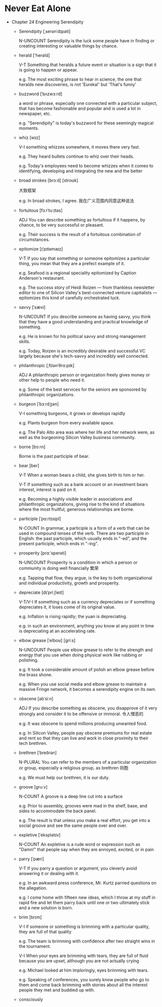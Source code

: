 # Never Eat Alone

- Chapter 24 Engineering Serendipity
    - Serendipity [ˌserənˈdɪpəti]

        N-UNCOUNT Serendipity is the luck some people have in finding or creating interesting or valuable things by chance.

    - herald ['herəld]

        V-T Something that heralds a future event or situation is a sign that it is going to happen or appear.

        e.g. The most exciting phrase to hear in science, the one that heralds new discoveries, is not 'Eureka!' but 'That's funny'

    - buzzword [ˈbʌzwɜːrd]

        a word or phrase, especially one connected with a particular subject, that has become fashionable and popular and is used a lot in newspaper, etc.

        e.g. "Serendipity" is today's buzzword for these seemingly magical moments.

    - whiz [wɪz]

        V-I something whizzes somewhere, it moves there very fast.

        e.g. They heard bullets continue to whiz over their heads.

        e.g. Today's employees need to become whizzes when it comes to identifying, developing and integrating the new and the better

    - broad strokes [brɔːd] [stroʊk]

        大致框架

        e.g. In broad strokes, I agree. 我在广义范围内同意这种说法

    - fortuitous [fɔːrˈtuːɪtəs]

        ADJ You can describe something as fortuitous if it happens, by chance, to be very successful or pleasant.

        e.g. Their success is the result of a fortuitous combination of circumstances.

    - epitomize [ɪˈpɪtəmaɪz]

        V-T If you say that something or someone epitomizes a particular thing, you mean that they are a prefect example of it.

        e.g. Seafood is a regional speciality epitomized by Caption Anderson's restaurant.

        e.g. The success story of Heidi Roizen — from thankless newsletter editor to one of Silicon Valley's best-connected venture capitalists — epitomizes this kind of carefully orchestrated luck.

    - savvy [ˈsævi]

        N-UNCOUNT If you describe someone as having savvy, you think that they have a good understanding and practical knowledge of something.

        e.g. He is known for his political savvy and strong management skills.

        e.g. Today, Roizen is an incredibly desirable and successful VC largely because she's tech-savvy and incredibly well connected. 

    - philanthropic [ˌfɪlənˈθrɑːpɪk]

        ADJ A philanthropic person or organization freely gives money or other help to people who need it.

        e.g. Some of the best services for the seniors are sponsored by philanthropic organizations.

    - burgeon [ˈbɜːrdʒən]

        V-I something burgeons, it grows or develops rapidly

        e.g. Plants burgeon from every available space.

        e.g. The Palo Alto area was where her life and her network were, as well as the burgeoning Silicon Valley business community. 

    - borne [bɔːrn]

        Borne is the past participle of bear.

    - bear [ber]

        V-T When a woman bears a child, she gives birth to him or her.

        V-T If something such as a bank account or an investment bears interest, interest is paid on it.

        e.g. Becoming a highly visible leader in associations and philanthropic organizations, giving rise to the kind of situations where the most fruitful, generous relationships are borne. 

    - participle [ˈpɑːrtɪsɪpl]

        N-COUNT In grammar, a participle is a form of a verb that can be used in compound tenses of the verb. There are two participle in English: the past participle, which usually ends in "-ed", and the present participle, which ends in "-ing".

    - prosperity [prɑːˈsperəti]

        N-UNCOUNT Prosperity is a condition in which a person or community is doing well financially 繁荣

        e.g. Tapping that flow, they argue, is the key to both organizational and individual productivity, growth and prosperity. 

    - depreciate [dɪˈpriːʃieɪt]

        V-T/V-I If something such as a currency depreciates or if something depreciates it, it loses come of its original value.

        e.g. Inflation is rising rapidly; the yuan is depreciating. 

        e.g. in such an environment, anything you know at any point in time is depreciating at an accelerating rate.

    - elbow grease [ˈelboʊ] [ɡriːs]

        N-UNCOUNT People use elbow grease to refer to the strength and energy that you use when doing physical work like rubbing or polishing. 

        e.g. It took a considerable amount of polish an elbow grease before the brass shone.

        e.g. When you use social media and elbow grease to maintain a massive Fringe network, it becomes a serendipity engine on its own.

    - obscene [əbˈsiːn]

        ADJ If you describe something as obscene, you disapprove of it very strongly and consider it to be offensive or immoral. 令人憎恶的

        e.g. It was obscene to spend millions producing unwanted food.

        e.g. In Silicon Valley, people pay obscene premiums for real estate and rent so that they can live and work in close proximity to their tech brethren.

    - brethren [ˈbreðrən]

        N-PLURAL You can refer to the members of a particular organization or group, especially a religious group, as brethren 同胞

        e.g. We must help our brethren, it is our duty.

    - groove [ɡruːv]

        N-COUNT A groove is a deep line cut into a surface

        e.g. Prior to assembly, grooves were mad in the shelf, base, and sides to accommodate the back panel.

        e.g. The result is that unless you make a real effort, you get into a social groove and see the same people over and over.

    - expletive [ˈeksplətɪv]

        N-COUNT An expletive is a rude word or expression such as "Damn!" that people say when they are annoyed, excited, or in pain

    - parry [ˈpæri]

        V-T If you parry a question or argument, you cleverly avoid answering it or dealing with it.

        e.g. In an awkward press conference, Mr. Kurtz parried questions on the allegation.

        e.g. I come home with fifteen new ideas, which I throw at my stuff in rapid fire and let them parry back until one or two ultimately stick and a new solution is born.

    - brim [brɪm]

        V-I if someone or something is brimming with a particular quality, they are full of that quality

        e.g. The team is brimming with confidence after two straight wins in the tournament.

        V-I When your eyes are brimming with tears, they are full of fluid because you are upset, although you are not actually crying

        e.g. Michael looked at him imploringly, eyes brimming with tears.

        e.g. Speaking of conferences, you surely know people who go to them and come back brimming with stories about all the interest people they met and buddied up with.

    - consciously
